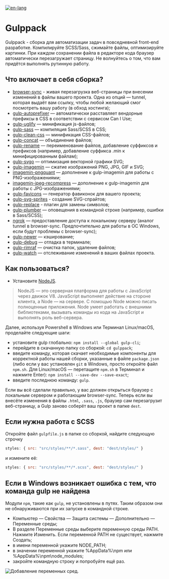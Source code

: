 [![en-lang](https://img.shields.io/badge/lang-en-yellowgreen.svg)](README.md)

# Gulppack
Gulppack - сборка для автоматизации задач в повседневной front-end разработке. Компилируйте SCSS/Sass, сжимайте файлы, оптимизируйте картинки. При каждом сохранении файла в редакторе кода браузер автоматически перезагружает страницу. Не волнуйтесь о том, что вам придётся выполнять рутинную работу.

## Что включает в себя сборка?
* [browser-sync](https://browsersync.io/docs/gulp) - живая перезагрузка веб-страницы при внесении изменений в файлы вашего проекта. Одна из опций — tunnel, которая выдаёт вам ссылку, чтобы любой желающий смог посмотреть вашу работу (в обход хостинга);
* [gulp-autoprefixer](https://www.npmjs.com/package/gulp-autoprefixer) — автоматически расставляет вендорные префиксы в CSS в соответствии с сервисом Can I Use;
* [gulp-uglify](https://www.npmjs.com/package/gulp-uglify) — минификация js-файлов;
* [gulp-sass](https://www.npmjs.com/package/gulp-sass) — компиляция Sass/SCSS в CSS;
* [gulp-clean-css](https://www.npmjs.com/package/gulp-clean-css) — минификация CSS-файлов;
* [gulp-concat](https://www.npmjs.com/package/gulp-concat) — объединение файлов;
* [gulp-rename](https://www.npmjs.com/package/gulp-rename) — переименование файлов, добавление суффиксов и префиксов (например, добавление суффикса .min к минифицированным файлам);
* [gulp-svgo](https://www.npmjs.com/package/gulp-svgo) — оптимизация векторной графики SVG;
* [gulp-imagemin](https://www.npmjs.com/package/gulp-imagemin) — сжатие изображений PNG, JPG, GIF и SVG;
* [imagemin-pngquant](https://www.npmjs.com/package/imagemin-pngquant) — дополнение к gulp-imagemin для работы с PNG-изображениями;
* [imagemin-jpeg-recompress](https://www.npmjs.com/package/imagemin-jpeg-recompress) — дополнение к gulp-imagemin для работы с JPG-изображениями;
* [gulp-favicons](https://github.com/evilebottnawi/favicons) — генератор фавиконок для вашего проекта;
* [gulp-svg-sprites](https://github.com/shakyShane/gulp-svg-sprites) - создание SVG-спрайтов;
* [gulp-replace](https://www.npmjs.com/package/gulp-replace) - плагин для замены символов;
* [gulp-plumber](https://www.npmjs.com/package/gulp-plumber) — оповещения в командной строке (например, ошибки в Sass/SCSS);
* [ngrok](https://www.npmjs.com/package/ngrok) — предоставление доступа к локальному серверу (аналог tunnel в browser-sync. Предпочтительно для работы в ОС Windows, если будут проблемы с browser-sync);
* [gulp-newer](https://www.npmjs.com/package/gulp-newer) — кэширование;
* [gulp-debug](https://www.npmjs.com/package/gulp-debug) — отладка в терминале;
* [gulp-rimraf](https://github.com/robrich/gulp-rimraf) — очистка папок, удаление файлов;
* [gulp-watch](https://www.npmjs.com/package/gulp-watch) — отслеживание изменений в ваших файлах проекта.

## Как пользоваться?

* Установите [NodeJS](https://nodejs.org/en/).

> NodeJS — это серверная платформа для работы с JavaScript через движок V8. JavaScript выполняет действие на стороне клиента, а Node — на сервере. С помощью Node можно писать полноценные приложения. Node умеет работать с внешними библиотеками, вызывать команды из кода на JavaScript и выполнять роль веб-сервера.

Далее, используя Powershell в Windows или Терминал Linux/macOS, проделайте следующие шаги: 

* установите gulp глобально: ```npm install --global gulp-cli```;
* перейдите в скачанную папку со сборкой: ```cd gulppack```;
* введите команду, которая скачает необходимые компоненты для корректной работы нашей сборки, указанные в файле ```package.json``` (либо если у вас установлен ```git``` в Windows, просто откройте файл ```npm.sh```. Для Linux/macOS — перетащите ```npm.sh``` в Терминал и нажмите Enter): ```npm install --save-dev --save-exact```;
* введите последнюю команду: ```gulp```.

Если вы всё сделали правильно, у вас должен открыться браузер с локальным сервером и работающим browser-sync. Теперь если вы внесёте изменения в файлы ```.html```, ```.sass```, ```.js```, браузер сам перезагрузит веб-страницу, а Gulp заново соберёт ваш проект в папке ```dest```. 

## Если нужна работа с SCSS
Откройте файл ```gulpfile.js``` в папке со сборкой, найдите следующую строчку 
```javascript 
styles: { src: "src/styles/**/*.sass", dest: "dest/styles/" } 
```

и измените её:
```javascript 
styles: { src: "src/styles/**/*.scss", dest: "dest/styles/" }
```

## Если в Windows возникает ошибка с тем, что команда gulp не найдена
Модули ```npm```, такие как ```gulp```, не установлены в путях. Таким образом они не обнаруживаются при их запуске в командной строке.
* Компьютер — Свойства — Защита системы — Дополнительно — Переменные среды;
* В разделе Переменные среды выберите переменную среды PATH. Нажмите Изменить. Если переменной PATH не существует, нажмите Создать;
* в имени переменной укажите NODE_PATH;
* в значении переменной укажите %AppData%\npm или %AppData%\npm\node_modules;
* закройте командную строку и попробуйте ещё раз.

![Добавление переменных сред](https://pp.userapi.com/c834403/v834403892/c00bd/DgYTcUMrEoA.jpg).
